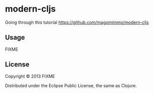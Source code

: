 # modern-cljs

Going through this tutorial https://github.com/magomimmo/modern-cljs

## Usage

FIXME

## License

Copyright © 2013 FIXME

Distributed under the Eclipse Public License, the same as Clojure.
